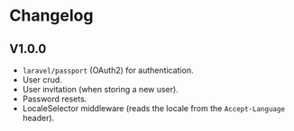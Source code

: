 # Changelog

## V1.0.0
- `laravel/passport` (OAuth2) for authentication.
- User crud.
- User invitation (when storing a new user).
- Password resets.
- LocaleSelector middleware (reads the locale from the `Accept-Language` header).

